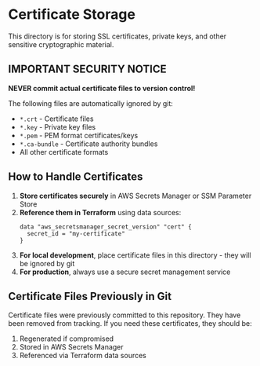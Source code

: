 # Certificate Storage

This directory is for storing SSL certificates, private keys, and other sensitive cryptographic material.

## IMPORTANT SECURITY NOTICE

**NEVER commit actual certificate files to version control!**

The following files are automatically ignored by git:
- `*.crt` - Certificate files
- `*.key` - Private key files
- `*.pem` - PEM format certificates/keys
- `*.ca-bundle` - Certificate authority bundles
- All other certificate formats

## How to Handle Certificates

1. **Store certificates securely** in AWS Secrets Manager or SSM Parameter Store
2. **Reference them in Terraform** using data sources:
   ```hcl
   data "aws_secretsmanager_secret_version" "cert" {
     secret_id = "my-certificate"
   }
   ```
3. **For local development**, place certificate files in this directory - they will be ignored by git
4. **For production**, always use a secure secret management service

## Certificate Files Previously in Git

Certificate files were previously committed to this repository. They have been removed from tracking.
If you need these certificates, they should be:
1. Regenerated if compromised
2. Stored in AWS Secrets Manager
3. Referenced via Terraform data sources
